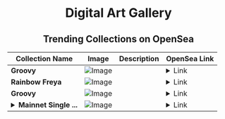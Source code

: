 <div align="center">

# Digital Art Gallery

## Trending Collections on OpenSea

| Collection Name                       | Image                                                                                     | Description                       | OpenSea Link                                                                                          |
|---------------------------------------|-------------------------------------------------------------------------------------------|-----------------------------------|--------------------------------------------------------------------------------------------------------|
| **Groovy** | ![Image](https://i.seadn.io/s/raw/files/e5a5cf481ed4993842fb627bbba1c2a3.jpg?w=500&auto=format?w=200&auto=format) |  | <details><summary>Link</summary>[Groovy](https://opensea.io/collection/groovy-194)</details> |
| **Rainbow Freya** | ![Image](https://i.seadn.io/s/raw/files/943933e5b914bb2d48b00e43fe7a42ab.webp?w=500&auto=format?w=200&auto=format) |  | <details><summary>Link</summary>[Rainbow Freya](https://opensea.io/collection/rainbow-freya)</details> |
| **Groovy** | ![Image](https://i.seadn.io/s/raw/files/e5a5cf481ed4993842fb627bbba1c2a3.jpg?w=500&auto=format?w=200&auto=format) |  | <details><summary>Link</summary>[Groovy](https://opensea.io/collection/groovy-193)</details> |
| **<details><summary>Mainnet Single ...</summary>Mainnet Single coll 2</details>** | ![Image](https://i.seadn.io/s/raw/files/93f117fbc41f69b5c818874054aff4df.jpg?w=500&auto=format?w=200&auto=format) |  | <details><summary>Link</summary>[Mainnet Single coll 2](https://opensea.io/collection/mainnet-single-coll-2)</details> |

</div>